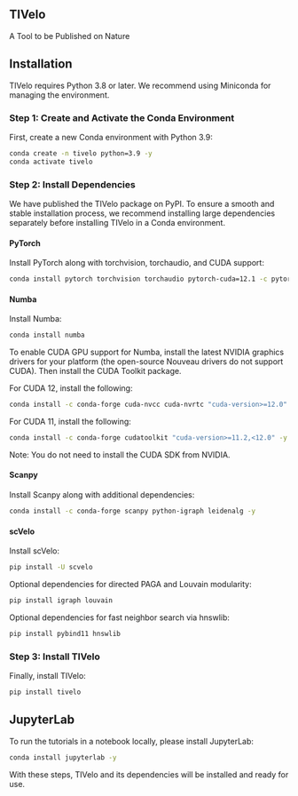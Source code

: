 ## TIVelo
A Tool to be Published on Nature

## Installation

TIVelo requires Python 3.8 or later. We recommend using Miniconda for managing the environment.

### Step 1: Create and Activate the Conda Environment
First, create a new Conda environment with Python 3.9:
```bash
conda create -n tivelo python=3.9 -y
conda activate tivelo
```

### Step 2: Install Dependencies

We have published the TIVelo package on PyPI. To ensure a smooth and stable installation process, we recommend installing large dependencies separately before installing TIVelo in a Conda environment.

#### PyTorch
Install PyTorch along with torchvision, torchaudio, and CUDA support:
```bash
conda install pytorch torchvision torchaudio pytorch-cuda=12.1 -c pytorch -c nvidia -y
```

#### Numba
Install Numba:
```bash
conda install numba
```
To enable CUDA GPU support for Numba, install the latest NVIDIA graphics drivers for your platform (the open-source Nouveau drivers do not support CUDA). Then install the CUDA Toolkit package.

For CUDA 12, install the following:
```bash
conda install -c conda-forge cuda-nvcc cuda-nvrtc "cuda-version>=12.0" -y
```

For CUDA 11, install the following:
```bash
conda install -c conda-forge cudatoolkit "cuda-version>=11.2,<12.0" -y
```

Note: You do not need to install the CUDA SDK from NVIDIA.

#### Scanpy
Install Scanpy along with additional dependencies:
```bash
conda install -c conda-forge scanpy python-igraph leidenalg -y
```

#### scVelo
Install scVelo:
```bash
pip install -U scvelo
```

Optional dependencies for directed PAGA and Louvain modularity:
```bash
pip install igraph louvain
```

Optional dependencies for fast neighbor search via hnswlib:
```bash
pip install pybind11 hnswlib
```

### Step 3: Install TIVelo
Finally, install TIVelo:
```bash
pip install tivelo
```

## JupyterLab
To run the tutorials in a notebook locally, please install JupyterLab:
```bash
conda install jupyterlab -y
```

With these steps, TIVelo and its dependencies will be installed and ready for use.